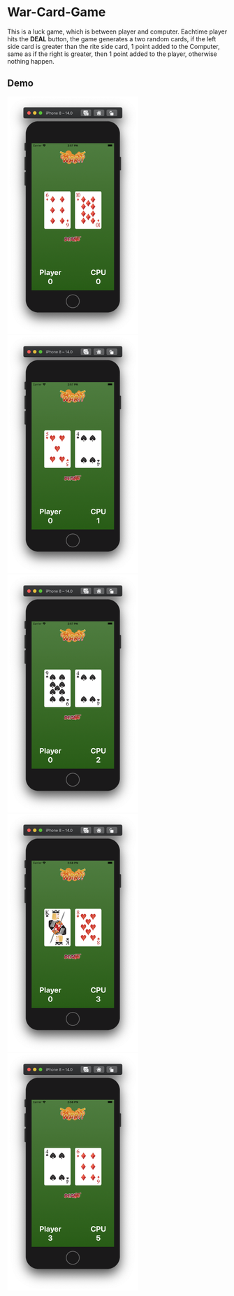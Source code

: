 # War-Card-Game

This is a luck game, which is between player and computer.
Eachtime player hits the **DEAL** button, the game generates a two random cards, if the left side card is greater than the rite side card, 1 point added to the Computer, same as if the right is greater, then 1 point added to the player, otherwise nothing happen.

## Demo

<img alt="1" src="Images/1.png" width="300">

<img alt="2" src="Images/2.png" width="300">

<img alt="3" src="Images/3.png" width="300">

<img alt="4" src="Images/4.png" width="300">

<img alt="5" src="Images/5.png" width="300">
